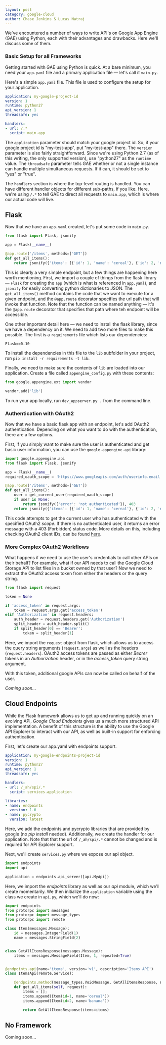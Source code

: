 ```yaml
---
layout: post
category: google-cloud
author: Chase Jenkins & Lucas Natraj
---
```


We've encountered a number of ways to write API's on Google App Engine (GAE) using Python, each with their advantages and drawbacks. Here we'll discuss some of them.

### Basic Setup for all Frameworks

Getting started with GAE using Python is quick. At a bare minimum, you need your `app.yaml` file and a primary application file — let's call it `main.py`.

Here's a simple `app.yaml` file. This file is used to configure the setup for your application.

```yaml
application: my-google-project-id
version: 1
runtime: python27
api_version: 1
threadsafe: yes

handlers:
- url: /.*
  script: main.app
```

The `application` parameter should match your google project id. So, if your google project id is "my-test-app", put "my-test-app" there. The `version` parameter is also fairly straightforward. Since we're using Python 2.7 (as of this writing, the only supported version), use "python27" as the `runtime` value. The `threadsafe` parameter tells GAE whether or not a single instance can handle multiple simultaneous requests. If it can, it should be set to "yes" or "true".

The `handlers` section is where the top-level routing is handled. You can have different handler objects for different sub-paths, if you like. Here, we're using `/.*` to tell GAE to direct all requests to `main.app`, which is where our actual code will live.

## Flask

Now that we have an `app.yaml` created, let's put some code in `main.py`.

```python
from flask import Flask, jsonify

app = Flask(__name__)

@app.route('/items', methods=['GET'])
def get_all_items():
    return jsonify({'items': [{'id': 1, 'name': 'cereal'}, {'id': 2, 'name': 'banana'}]})
```

This is clearly a very simple endpoint, but a few things are happening here worth mentioning. First, we import a couple of things from the flask library — `Flask` for creating the `app` (which is what is referenced in `app.yaml`), and `jsonify` for easily converting python dictionaries to JSON. The `get_all_items()` method contains the code that we want to execute for a given endpoint, and the `@app.route` decorator specifies the url path that will invoke that function. Note that the function can be named anything — it's the `@app.route` decorator that specifies that path where teh endpoint will be accessible.

One other important detail here — we need to install the flask library, since we have a dependency on it. We need to add two more files to make this possible. The first is a `requirements` file which lists our dependencies:

```
Flask==0.10
```

To install the dependencies in this file to the `lib` subfolder in your project, run `pip install -r requirements -t lib`.

Finally, we need to make sure the contents of `lib` are loaded into our application. Create a file called `appengine_config.py` with these contents:

```python
from google.appengine.ext import vendor

vendor.add('lib')
```

To run your app locally, run `dev_appserver.py .` from the command line.

### Authentication with OAuth2

Now that we have a basic flask app with an endpoint, let's add OAuth2 authentication. Depending on what you want to do with the authentication, there are a few options.

First, if you simply want to make sure the user is authenticated and get basic user information, you can use the `google.appengine.api` library:

```python
import google.appengine.api
from flask import Flask, jsonify

app = Flask(__name__)
required_oauth_scope = 'https://www.googleapis.com/auth/userinfo.email'

@app.route('/items', methods=['GET'])
def get_all_items():
    user = get_current_user(required_oauth_scope)
    if user is None:
        return jsonify({'error': 'not authenticated'}), 403
    return jsonify({'items': [{'id': 1, 'name': 'cereal'}, {'id': 2, 'name': 'banana'}]})
```

This code attempts to get the current user who has authenticated with the specified OAuth2 *scope*. If there is no authenticated user, it returns an error message with a 403 (Forbidden) status code. More details on this, including checking OAuth2 client IDs, can be found [here](https://cloud.google.com/appengine/docs/python/oauth/).

### More Complex OAuth2 Workflows

What happens if we need to use the user's credentials to call other APIs on their behalf? For example, what if our API needs to call the Google Cloud Storage API to list files in a bucket owned by that user? Now we need to extract the OAuth2 access token from either the headers or the query string.

```python
from flask import request

token = None

if 'access_token' in request.args:
    token = request.args.get('access_token')
elif 'Authorization' in request.headers:
    auth_header = request.headers.get('Authorization')
    split_header = auth_header.split()
    if split_header[0] == 'Bearer':
        token = split_header[1]
```

Here, we import the `request` object from flask, which allows us to access the query string arguments (`request.args`) as well as the headers (`request.headers`). OAuth2 access tokens are passed as either *Bearer* tokens in an *Authorization* header, or in the *access_token* query string argument.

With this token, additional google APIs can now be called on behalf of the user.

*Coming soon...*

## Cloud Endpoints

While the Flask framework allows us to get up and running quickly on an evolving API, *Google Cloud Endpoints* gives us a much more structured API implementation. A benefit of this structure is the ability to use the Google API Explorer to interact with our API, as well as built-in support for enforcing authentication.

First, let's create our app.yaml with endpoints support.

```yaml
application: my-google-endpoints-project-id
version: 1
runtime: python27
api_version: 1
threadsafe: yes

handlers:
- url: /_ah/spi/.*
  script: services.application

libraries:
- name: endpoints
  version: 1.0
- name: pycrypto
  version: latest
```

Here, we add the endpoints and pycrypto libraries that are provided by google (no *pip install* needed). Additionally, we create the handler for our application. Note that that the url of `/_ah/spi/.*` cannot be changed and is required for API Explorer support.

Next, we'll create `services.py` where we expose our api object.

```python
import endpoints
import api

application = endpoints.api_server([api.MyApi])
```

Here, we import the *endpoints* library as well as our *api* module, which we'll create momentarily. We then initialize the `application` variable using the class we create in `api.py`, which we'll do now:

```python
import endpoints
from protorpc import messages
from protorpc import message_types
from protorpc import remote

class Item(messages.Message):
    id = messages.IntegerField(1)
    name = messages.StringField(2)


class GetAllItemsResponse(messages.Message):
    items = messages.MessageField(Item, 1, repeated=True)


@endpoints.api(name='items', version='v1', description='Items API')
class ItemsApi(remote.Service):

    @endpoints.method(message_types.VoidMessage, GetAllItemsResponse, name='items', path='items', http_method='GET')
    def get_all_items(self, request):
        items = [];
        items.append(Item(id=1, name='cereal'))
        items.append(Item(id=2, name='banana'))

        return GetAllItemsResponse(items=items)
```


## No Framework

Coming soon...
